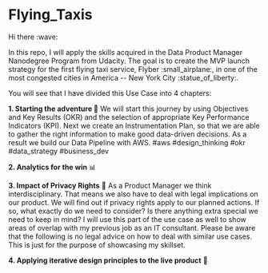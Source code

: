 # Flying_Taxis

<p> Hi there :wave: </p>
In this repo, I will apply the skills acquired in the Data Product Manager Nanodegree Program from Udacity. The goal is to create the MVP launch strategy for the first flying taxi service, Flyber :small_airplane:, in one of the most congested cities in America -- New York City :statue_of_liberty:. 

You will see that I have divided this Use Case into 4 chapters:

<b>1. Starting the adventure </b>:rocket:
We will start this journey by using Objectives and Key Results (OKR) and the selection of appropriate Key Performance Indicators (KPI).
Next we create an Instrumentation Plan, so that we are able to gather the right information to make good data-driven decisions. 
As a result we build our Data Pipeline with AWS. #aws #design_thinking #okr #data_strategy #business_dev

<b>2. Analytics for the win </b> :bar_chart:

<b>3. Impact of Privacy Rights</b> :orange_book: 
As a Product Manager we think interdisciplinary. That means we also have to deal with legal implications on our product. 
We will find out if privacy rights apply to our planned actions. If so, what exactly do we need to consider? Is there 
anything extra special we need to keep in mind? I will use this part of the use case as well to show areas of overlap
with my previous job as an IT consultant. Please be aware that the following is no legal advice on how to deal with similar use cases. 
This is just for the purpose of showcasing my skillset.

<b>4. Applying iterative design principles to the live product</b> :arrows_counterclockwise:
